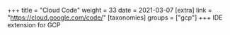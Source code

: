 +++
title = "Cloud Code"
weight = 33
date = 2021-03-07
[extra]
link = "https://cloud.google.com/code/"
[taxonomies]
groups = ["gcp"]
+++
IDE extension for GCP

